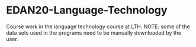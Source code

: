 # EDAN20-Language-Technology
Course work in the language technology course at LTH. 
NOTE: some of the data sets used in the programs need to be manually downloaded by the user.
